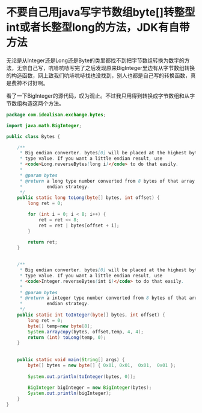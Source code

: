 # 不要自己用java写字节数组byte[]转整型int或者长整型long的方法，JDK有自带方法

无论是从Integer还是Long还是Byte的类里都找不到把字节数组转换为数字的方法，无奈自己写，吭哧吭哧写完了之后发现原来BigInteger里边有从字节数组转换的构造函数，网上致我们吭哧吭哧找也没找到，别人也都是自己写的转换函数，真是费神不讨好啊。

看了一下BigInteger的源代码，叹为观止。不过我只用得到转换成字节数组和从字节数组构造这两个方法。

```java
package com.idealisan.exchange.bytes;

import java.math.BigInteger;

public class Bytes {

	/**
	 * Big endian converter. bytes[0] will be placed at the highest byte of the long
	 * type value. If you want a little endian result, use
	 * <code>Long.reverseBytes(long i)</code> to do that easily.
	 * 
	 * @param bytes
	 * @return a long type number converted from 8 bytes of that array using big
	 *         endian strategy.
	 */
	public static long toLong(byte[] bytes, int offset) {
		long ret = 0;

		for (int i = 0; i < 8; i++) {
			ret = ret << 8;
			ret = ret | bytes[offset + i];
		}

		return ret;
	}
	
	
	/**
	 * Big endian converter. bytes[0] will be placed at the highest byte of the integer
	 * type value. If you want a little endian result, use
	 * <code>Integer.reverseBytes(int i)</code> to do that easily.
	 * 
	 * @param bytes
	 * @return a integer type number converted from 8 bytes of that array using big
	 *         endian strategy.
	 */
	public static int toInteger(byte[] bytes, int offset) {
		long ret = 0;
		byte[] temp=new byte[8];
		System.arraycopy(bytes, offset,temp, 4, 4);
		return (int) toLong(temp, 0);
	}
	
	
	public static void main(String[] args) {
		byte[] bytes = new byte[] { 0x01, 0x01,  0x01,  0x01 };
		
		System.out.println(toInteger(bytes, 0));
		
		BigInteger bigInteger = new BigInteger(bytes);
		System.out.println(bigInteger);
	}
}

```

